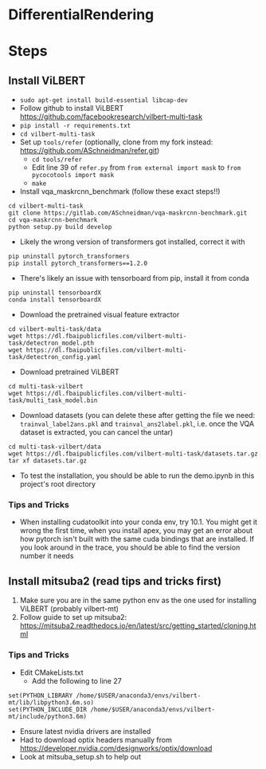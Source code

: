 # DifferentialRendering

# Steps

## Install ViLBERT

- `sudo apt-get install build-essential libcap-dev`
- Follow github to install ViLBERT https://github.com/facebookresearch/vilbert-multi-task
- `pip install -r requirements.txt`
- `cd vilbert-multi-task`
- Set up `tools/refer` (optionally, clone from my fork instead: https://github.com/ASchneidman/refer.git)
    - `cd tools/refer`
    - Edit line 39 of `refer.py` from 
    `from external import mask`
    to 
    `from pycocotools import mask`
    - `make`
- Install vqa_maskrcnn_benchmark (follow these exact steps!!)

```
cd vilbert-multi-task
git clone https://gitlab.com/ASchneidman/vqa-maskrcnn-benchmark.git
cd vqa-maskrcnn-benchmark
python setup.py build develop
```

- Likely the wrong version of transformers got installed, correct it with

```
pip uninstall pytorch_transformers
pip install pytorch_transformers==1.2.0
```

- There's likely an issue with tensorboard from pip, install it from conda

```
pip uninstall tensorboardX
conda install tensorboardX
```

- Download the pretrained visual feature extractor
```
cd vilbert-multi-task/data
wget https://dl.fbaipublicfiles.com/vilbert-multi-task/detectron_model.pth
wget https://dl.fbaipublicfiles.com/vilbert-multi-task/detectron_config.yaml
```

- Download pretrained ViLBERT

```
cd multi-task-vilbert
wget https://dl.fbaipublicfiles.com/vilbert-multi-task/multi_task_model.bin
```


- Download datasets (you can delete these after getting the file we need: `trainval_label2ans.pkl` and `trainval_ans2label.pkl`, i.e. once the VQA dataset is extracted, you can cancel the untar)

```
cd multi-task-vilbert/data
wget https://dl.fbaipublicfiles.com/vilbert-multi-task/datasets.tar.gz
tar xf datasets.tar.gz
```

- To test the installation, you should be able to run the demo.ipynb in this project's root directory


### Tips and Tricks

- When installing cudatoolkit into your conda env, try 10.1. You might get it wrong the first time, when you install apex, you may get an error about how pytorch isn't built with the same cuda bindings that are installed. If you look around in the trace, you should be able to find the version number it needs

## Install mitsuba2 (read tips and tricks first)

1. Make sure you are in the same python env as the one used for installing ViLBERT (probably vilbert-mt)
2. Follow guide to set up mitsuba2: https://mitsuba2.readthedocs.io/en/latest/src/getting_started/cloning.html

### Tips and Tricks

- Edit CMakeLists.txt
    - Add the following to line 27

```
set(PYTHON_LIBRARY /home/$USER/anaconda3/envs/vilbert-mt/lib/libpython3.6m.so)
set(PYTHON_INCLUDE_DIR /home/$USER/anaconda3/envs/vilbert-mt/include/python3.6m)
```

- Ensure latest nvidia drivers are installed
- Had to download optix headers manually from https://developer.nvidia.com/designworks/optix/download
- Look at mitsuba_setup.sh to help out
